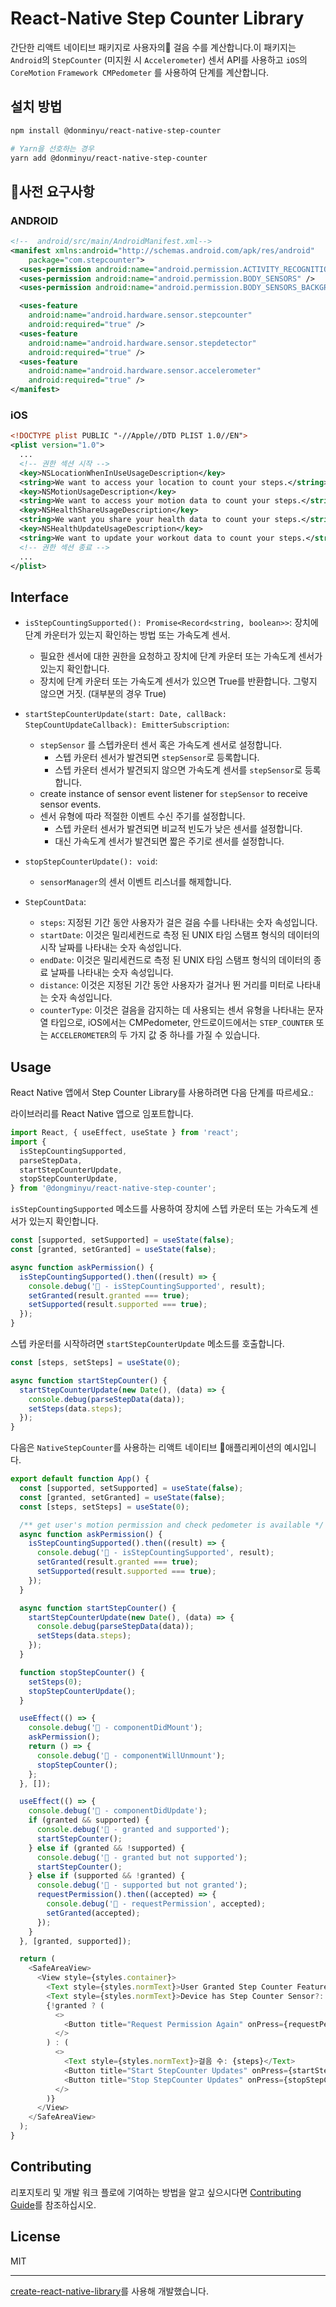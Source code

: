 # React-Native Step Counter Library

간단한 리액트 네이티브 패키지로 사용자의 걸음 수를 계산합니다.이 패키지는 `Android`의 `StepCounter` (미지원 시 `Accelerometer`) 센서 API를 사용하고 `iOS`의 `CoreMotion` `Framework CMPedometer` 를 사용하여 단계를 계산합니다.

## 설치 방법

```zsh
npm install @donminyu/react-native-step-counter

# Yarn을 선호하는 경우
yarn add @donminyu/react-native-step-counter
```

## 사전 요구사항

### ANDROID

```xml
<!--  android/src/main/AndroidManifest.xml-->
<manifest xmlns:android="http://schemas.android.com/apk/res/android"
    package="com.stepcounter">
  <uses-permission android:name="android.permission.ACTIVITY_RECOGNITION" />
  <uses-permission android:name="android.permission.BODY_SENSORS" />
  <uses-permission android:name="android.permission.BODY_SENSORS_BACKGROUND" />

  <uses-feature
    android:name="android.hardware.sensor.stepcounter"
    android:required="true" />
  <uses-feature
    android:name="android.hardware.sensor.stepdetector"
    android:required="true" />
  <uses-feature
    android:name="android.hardware.sensor.accelerometer"
    android:required="true" />
</manifest>
```

### iOS

```xml plist
<!DOCTYPE plist PUBLIC "-//Apple//DTD PLIST 1.0//EN">
<plist version="1.0">
  ...
  <!-- 권한 섹션 시작 -->
  <key>NSLocationWhenInUseUsageDescription</key>
  <string>We want to access your location to count your steps.</string>
  <key>NSMotionUsageDescription</key>
  <string>We want to access your motion data to count your steps.</string>
  <key>NSHealthShareUsageDescription</key>
  <string>We want you share your health data to count your steps.</string>
  <key>NSHealthUpdateUsageDescription</key>
  <string>We want to update your workout data to count your steps.</string>
  <!-- 권한 섹션 종료 -->
  ...
</plist>
```

## Interface

- `isStepCountingSupported(): Promise<Record<string, boolean>>`: 장치에 단계 카운터가 있는지 확인하는 방법 또는 가속도계 센서.

  - 필요한 센서에 대한 권한을 요청하고 장치에 단계 카운터 또는 가속도계 센서가 있는지 확인합니다.
  - 장치에 단계 카운터 또는 가속도계 센서가 있으면 True를 반환합니다. 그렇지 않으면 거짓. (대부분의 경우 True)

- `startStepCounterUpdate(start: Date, callBack: StepCountUpdateCallback): EmitterSubscription`:

  - `stepSensor` 를 스텝카운터 센서 혹은 가속도계 센서로 설정합니다.
    - 스텝 카운터 센서가 발견되면 `stepSensor`로 등록합니다.
    - 스텝 카운터 센서가 발견되지 않으면 가속도계 센서를 `stepSensor`로 등록합니다.
  - create instance of sensor event listener for `stepSensor` to receive sensor events.
  - 센서 유형에 따라 적절한 이벤트 수신 주기를 설정합니다.
    - 스텝 카운터 센서가 발견되면 비교적 빈도가 낮은 센서를 설정합니다.
    - 대신 가속도계 센서가 발견되면 짧은 주기로 센서를 설정합니다.

- `stopStepCounterUpdate(): void`:

  - `sensorManager`의 센서 이벤트 리스너를 해제합니다.

- `StepCountData`:
  - `steps`: 지정된 기간 동안 사용자가 걸은 걸음 수를 나타내는 숫자 속성입니다.
  - `startDate`: 이것은 밀리세컨드로 측정 된 UNIX 타임 스탬프 형식의 데이터의 시작 날짜를 나타내는 숫자 속성입니다.
  - `endDate`: 이것은 밀리세컨드로 측정 된 UNIX 타임 스탬프 형식의 데이터의 종료 날짜를 나타내는 숫자 속성입니다.
  - `distance`: 이것은 지정된 기간 동안 사용자가 걸거나 뛴 거리를 미터로 나타내는 숫자 속성입니다.
  - `counterType`: 이것은 걸음을 감지하는 데 사용되는 센서 유형을 나타내는 문자열 타입으로, iOS에서는 CMPedometer, 안드로이드에서는 `STEP_COUNTER` 또는 `ACCELEROMETER`의 두 가지 값 중 하나를 가질 수 있습니다.

## Usage

React Native 앱에서 Step Counter Library를 사용하려면 다음 단계를 따르세요.:

라이브러리를 React Native 앱으로 임포트합니다.

```typescript
import React, { useEffect, useState } from 'react';
import {
  isStepCountingSupported,
  parseStepData,
  startStepCounterUpdate,
  stopStepCounterUpdate,
} from '@dongminyu/react-native-step-counter';
```

`isStepCountingSupported` 메소드를 사용하여 장치에 스텝 카운터 또는 가속도계 센서가 있는지 확인합니다.

```typescript
const [supported, setSupported] = useState(false);
const [granted, setGranted] = useState(false);

async function askPermission() {
  isStepCountingSupported().then((result) => {
    console.debug('🚀 - isStepCountingSupported', result);
    setGranted(result.granted === true);
    setSupported(result.supported === true);
  });
}
```

스텝 카운터를 시작하려면 `startStepCounterUpdate` 메소드를 호출합니다.

```typescript
const [steps, setSteps] = useState(0);

async function startStepCounter() {
  startStepCounterUpdate(new Date(), (data) => {
    console.debug(parseStepData(data));
    setSteps(data.steps);
  });
}
```

다음은 `NativeStepCounter`를 사용하는 리액트 네이티브 애플리케이션의 예시입니다.

```typescript
export default function App() {
  const [supported, setSupported] = useState(false);
  const [granted, setGranted] = useState(false);
  const [steps, setSteps] = useState(0);

  /** get user's motion permission and check pedometer is available */
  async function askPermission() {
    isStepCountingSupported().then((result) => {
      console.debug('🚀 - isStepCountingSupported', result);
      setGranted(result.granted === true);
      setSupported(result.supported === true);
    });
  }

  async function startStepCounter() {
    startStepCounterUpdate(new Date(), (data) => {
      console.debug(parseStepData(data));
      setSteps(data.steps);
    });
  }

  function stopStepCounter() {
    setSteps(0);
    stopStepCounterUpdate();
  }

  useEffect(() => {
    console.debug('🚀 - componentDidMount');
    askPermission();
    return () => {
      console.debug('🚀 - componentWillUnmount');
      stopStepCounter();
    };
  }, []);

  useEffect(() => {
    console.debug('🚀 - componentDidUpdate');
    if (granted && supported) {
      console.debug('🚀 - granted and supported');
      startStepCounter();
    } else if (granted && !supported) {
      console.debug('🚀 - granted but not supported');
      startStepCounter();
    } else if (supported && !granted) {
      console.debug('🚀 - supported but not granted');
      requestPermission().then((accepted) => {
        console.debug('🚀 - requestPermission', accepted);
        setGranted(accepted);
      });
    }
  }, [granted, supported]);

  return (
    <SafeAreaView>
      <View style={styles.container}>
        <Text style={styles.normText}>User Granted Step Counter Feature?: {granted ? 'yes' : 'no'}</Text>
        <Text style={styles.normText}>Device has Step Counter Sensor?: {supported ? 'yes' : 'no'}</Text>
        {!granted ? (
          <>
            <Button title="Request Permission Again" onPress={requestPermission} />
          </>
        ) : (
          <>
            <Text style={styles.normText}>걸음 수: {steps}</Text>
            <Button title="Start StepCounter Updates" onPress={startStepCounter} />
            <Button title="Stop StepCounter Updates" onPress={stopStepCounter} />
          </>
        )}
      </View>
    </SafeAreaView>
  );
}
```

## Contributing

리포지토리 및 개발 워크 플로에 기여하는 방법을 알고 싶으시다면 [Contributing Guide](CONTRIBUTING.md)를 참조하십시오.

## License

MIT

---

[create-react-native-library](https://github.com/callstack/react-native-builder-bob)를 사용해 개발했습니다.

